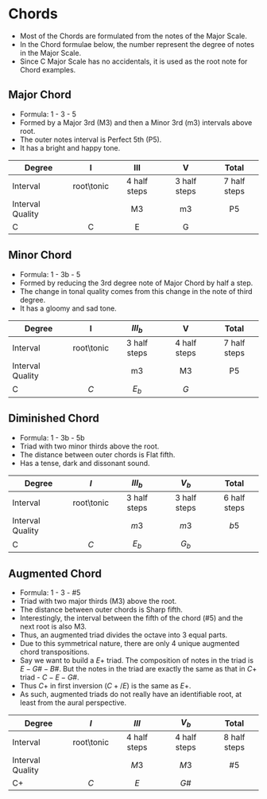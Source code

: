 # Chords
* Most of the Chords are formulated from the notes of the Major Scale. 
* In the Chord formulae below, the number represent the degree of notes in the Major Scale. 
* Since C Major Scale has no accidentals, it is used as the root note for Chord examples. 

## Major Chord
* Formula: 1 - 3 - 5
* Formed by a Major 3rd (M3) and then a Minor 3rd (m3) intervals above root. 
* The outer notes interval is Perfect 5th (P5). 
* It has a bright and happy tone. 

| Degree           |     I      |     III      |      V       |    Total     |
| ---------------- | :--------: | :----------: | :----------: | :----------: |
| Interval         | root\tonic | 4 half steps | 3 half steps | 7 half steps |
| Interval Quality |            |      M3      |      m3      |      P5      |
| C                |     C      |      E       |      G       |              |

## Minor Chord
* Formula: 1 - 3b - 5
* Formed by reducing the 3rd degree note of Major Chord by half a step.
* The change in tonal quality comes from this change in the note of third degree.
* It has a gloomy and sad tone. 

| Degree           |     I      |   $III_b$    |      V       |    Total     |
| ---------------- | :--------: | :----------: | :----------: | :----------: |
| Interval         | root\tonic | 3 half steps | 4 half steps | 7 half steps |
| Interval Quality |            |      m3      |      M3      |      P5      |
| C                |    $C$     |    $E_b$     |     $G$      |              |

## Diminished Chord
* Formula: 1 - 3b - 5b
* Triad with two minor thirds above the root. 
* The distance between outer chords is Flat fifth. 
* Has a tense, dark and dissonant sound. 

| Degree           |    $I$     |   $III_b$    |    $V_b$     |    Total     |
| ---------------- | :--------: | :----------: | :----------: | :----------: |
| Interval         | root\tonic | 3 half steps | 3 half steps | 6 half steps |
| Interval Quality |            |     $m3$     |     $m3$     |     $b5$     |
| C                |    $C$     |    $E_b$     |    $G_b$     |              |

## Augmented Chord
* Formula: 1 - 3 - #5
* Triad with two major thirds (M3) above the root. 
* The distance between outer chords is Sharp fifth. 
* Interestingly, the interval between the fifth of the chord (#5) and the next root is also M3. 
* Thus, an augmented triad divides the octave into 3 equal parts. 
* Due to this symmetrical nature, there are only 4 unique augmented chord transpositions. 
* Say we want to build a $E+$ triad. The composition of notes in the triad is $E-G\#-B\#$. But the notes in the triad are exactly the same as that in $C+$ triad - $C-E-G\#$. 
* Thus $C+$ in first inversion $(C+/E)$ is the same as $E+$. 
* As such, augmented triads do not really have an identifiable root, at least from the aural perspective. 

| Degree           |    $I$     |    $III$     |    $V_b$     |    Total     |
| ---------------- | :--------: | :----------: | :----------: | :----------: |
| Interval         | root\tonic | 4 half steps | 4 half steps | 8 half steps |
| Interval Quality |            |     $M3$     |     $M3$     |    $\#5$     |
| C+               |    $C$     |     $E$      |    $G\#$     |              |

